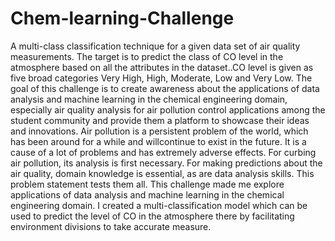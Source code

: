# Chem-learning-Challenge
A multi-class classification technique for a given data set of air quality measurements. The target is to predict the class of CO level in the atmosphere based on all the attributes in the dataset..CO level is given as five broad categories Very High, High, Moderate, Low and Very Low.
The goal of this challenge is to create awareness about the applications of data analysis and machine learning in the chemical
engineering domain, especially air quality analysis for air pollution control applications among the student community and provide them a platform to showcase their ideas and innovations.
Air pollution is a persistent problem of the world, which has been around for a while and willcontinue to exist in the future. It is a cause of a lot of problems and has extremely adverse effects. For curbing air pollution, its analysis is first necessary. For making predictions about the air quality, domain knowledge is essential, as are data analysis skills. This problem statement tests them all.
This challenge made me explore applications of data analysis and machine learning in the chemical engineering domain. I created a multi-classification model which can be used to predict the level of CO in the atmosphere there by facilitating environment divisions to take accurate measure.
